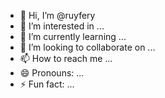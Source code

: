 - 👋 Hi, I’m @ruyfery
- 👀 I’m interested in ...
- 🌱 I’m currently learning ...
- 💞️ I’m looking to collaborate on ...
- 📫 How to reach me ...
- 😄 Pronouns: ...
- ⚡ Fun fact: ...

<!---
ruyfery/ruyfery is a ✨ special ✨ repository because its `README.md` (this file) appears on your GitHub profile.
You can click the Preview link to take a look at your changes.
--->
